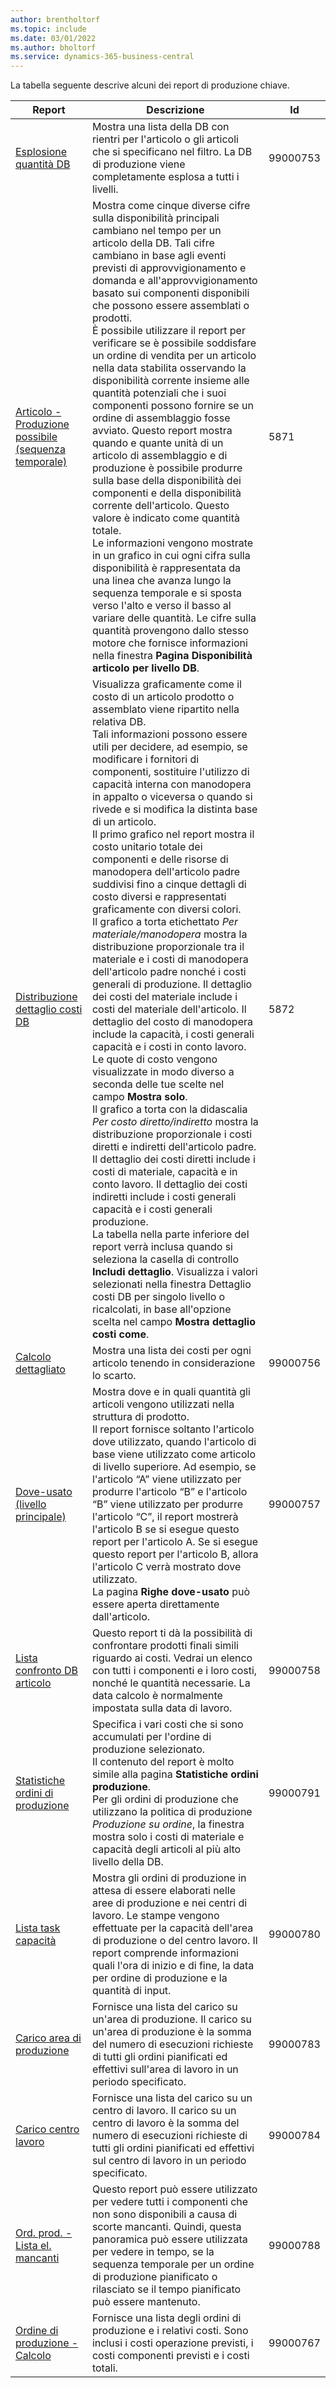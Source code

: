 ```yaml
---
author: brentholtorf
ms.topic: include
ms.date: 03/01/2022
ms.author: bholtorf
ms.service: dynamics-365-business-central
---
```


La tabella seguente descrive alcuni dei report di produzione chiave.

| Report | Descrizione | Id | 
|---------|---------|---------|
| [Esplosione quantità DB](https://businesscentral.dynamics.com?report=99000753)|Mostra una lista della DB con rientri per l'articolo o gli articoli che si specificano nel filtro. La DB di produzione viene completamente esplosa a tutti i livelli.|99000753|
| [Articolo - Produzione possibile (sequenza temporale)](https://businesscentral.dynamics.com?report=5871)|Mostra come cinque diverse cifre sulla disponibilità principali cambiano nel tempo per un articolo della DB. Tali cifre cambiano in base agli eventi previsti di approvvigionamento e domanda e all'approvvigionamento basato sui componenti disponibili che possono essere assemblati o prodotti.<br>È possibile utilizzare il report per verificare se è possibile soddisfare un ordine di vendita per un articolo nella data stabilita osservando la disponibilità corrente insieme alle quantità potenziali che i suoi componenti possono fornire se un ordine di assemblaggio fosse avviato. Questo report mostra quando e quante unità di un articolo di assemblaggio e di produzione è possibile produrre sulla base della disponibilità dei componenti e della disponibilità corrente dell'articolo. Questo valore è indicato come quantità totale.<br>Le informazioni vengono mostrate in un grafico in cui ogni cifra sulla disponibilità è rappresentata da una linea che avanza lungo la sequenza temporale e si sposta verso l'alto e verso il basso al variare delle quantità. Le cifre sulla quantità provengono dallo stesso motore che fornisce informazioni nella finestra **Pagina Disponibilità articolo per livello DB**. |5871|
| [Distribuzione dettaglio costi DB](https://businesscentral.dynamics.com?report=5872)|Visualizza graficamente come il costo di un articolo prodotto o assemblato viene ripartito nella relativa DB.<br>Tali informazioni possono essere utili per decidere, ad esempio, se modificare i fornitori di componenti, sostituire l'utilizzo di capacità interna con manodopera in appalto o viceversa o quando si rivede e si modifica la distinta base di un articolo.<br>Il primo grafico nel report mostra il costo unitario totale dei componenti e delle risorse di manodopera dell'articolo padre suddivisi fino a cinque dettagli di costo diversi e rappresentati graficamente con diversi colori.<br>Il grafico a torta etichettato *Per materiale/manodopera* mostra la distribuzione proporzionale tra il materiale e i costi di manodopera dell'articolo padre nonché i costi generali di produzione. Il dettaglio dei costi del materiale include i costi del materiale dell'articolo. Il dettaglio del costo di manodopera include la capacità, i costi generali capacità e i costi in conto lavoro. Le quote di costo vengono visualizzate in modo diverso a seconda delle tue scelte nel campo **Mostra solo**.<br>Il grafico a torta con la didascalia *Per costo diretto/indiretto* mostra la distribuzione proporzionale i costi diretti e indiretti dell'articolo padre. Il dettaglio dei costi diretti include i costi di materiale, capacità e in conto lavoro. Il dettaglio dei costi indiretti include i costi generali capacità e i costi generali produzione.<br>La tabella nella parte inferiore del report verrà inclusa quando si seleziona la casella di controllo **Includi dettaglio**. Visualizza i valori selezionati nella finestra Dettaglio costi DB per singolo livello o ricalcolati, in base all'opzione scelta nel campo **Mostra dettaglio costi come**.|5872|
| [Calcolo dettagliato](https://businesscentral.dynamics.com?report=99000756)|Mostra una lista dei costi per ogni articolo tenendo in considerazione lo scarto.|99000756|
| [Dove-usato (livello principale)](https://businesscentral.dynamics.com?report=99000757)|Mostra dove e in quali quantità gli articoli vengono utilizzati nella struttura di prodotto.<br>Il report fornisce soltanto l'articolo dove utilizzato, quando l'articolo di base viene utilizzato come articolo di livello superiore. Ad esempio, se l'articolo “A” viene utilizzato per produrre l'articolo “B” e l'articolo “B” viene utilizzato per produrre l'articolo “C”, il report mostrerà l'articolo B se si esegue questo report per l'articolo A. Se si esegue questo report per l'articolo B, allora l'articolo C verrà mostrato dove utilizzato.<br>La pagina **Righe dove-usato** può essere aperta direttamente dall'articolo.|99000757|
| [Lista confronto DB articolo](https://businesscentral.dynamics.com?report=99000758)|Questo report ti dà la possibilità di confrontare prodotti finali simili riguardo ai costi. Vedrai un elenco con tutti i componenti e i loro costi, nonché le quantità necessarie. La data calcolo è normalmente impostata sulla data di lavoro. |99000758|
| [Statistiche ordini di produzione](https://businesscentral.dynamics.com?report=99000791)|Specifica i vari costi che si sono accumulati per l'ordine di produzione selezionato.<br>Il contenuto del report è molto simile alla pagina **Statistiche ordini produzione**.<br>Per gli ordini di produzione che utilizzano la politica di produzione *Produzione su ordine*, la finestra mostra solo i costi di materiale e capacità degli articoli al più alto livello della DB.|99000791|
| [Lista task capacità](https://businesscentral.dynamics.com?report=99000780)|Mostra gli ordini di produzione in attesa di essere elaborati nelle aree di produzione e nei centri di lavoro. Le stampe vengono effettuate per la capacità dell'area di produzione o del centro lavoro. Il report comprende informazioni quali l'ora di inizio e di fine, la data per ordine di produzione e la quantità di input.|99000780|
| [Carico area di produzione](https://businesscentral.dynamics.com?report=99000783)|Fornisce una lista del carico su un'area di produzione. Il carico su un'area di produzione è la somma del numero di esecuzioni richieste di tutti gli ordini pianificati ed effettivi sull'area di lavoro in un periodo specificato.|99000783|
| [Carico centro lavoro](https://businesscentral.dynamics.com?report=99000784)|Fornisce una lista del carico su un centro di lavoro. Il carico su un centro di lavoro è la somma del numero di esecuzioni richieste di tutti gli ordini pianificati ed effettivi sul centro di lavoro in un periodo specificato.|99000784|
| [Ord. prod. - Lista el. mancanti](https://businesscentral.dynamics.com?report=99000788)|Questo report può essere utilizzato per vedere tutti i componenti che non sono disponibili a causa di scorte mancanti. Quindi, questa panoramica può essere utilizzata per vedere in tempo, se la sequenza temporale per un ordine di produzione pianificato o rilasciato se il tempo pianificato può essere mantenuto.|99000788|
|[Ordine di produzione - Calcolo](https://businesscentral.dynamics.com?report=99000767)|Fornisce una lista degli ordini di produzione e i relativi costi. Sono inclusi i costi operazione previsti, i costi componenti previsti e i costi totali.|99000767|